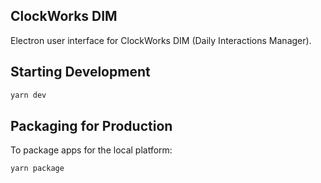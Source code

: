 ## ClockWorks DIM

Electron user interface for ClockWorks DIM (Daily Interactions Manager).


## Starting Development

```bash
yarn dev
```

## Packaging for Production

To package apps for the local platform:

```bash
yarn package
```
